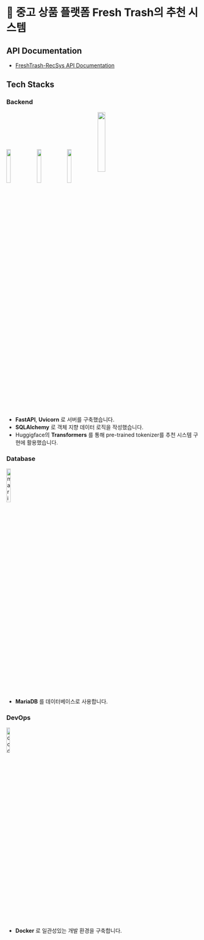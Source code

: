 # 🌱 중고 상품 플랫폼 Fresh Trash의 추천 시스템

## API Documentation

- [FreshTrash-RecSys API Documentation](https://documenter.getpostman.com/view/11961003/2sA3s3JXc3)

## Tech Stacks

### Backend
<p>
    <img src="https://github.com/user-attachments/assets/16533b6f-0cbf-4698-aec5-a8563485f394" width=15% align="middle">
    <img src="https://github.com/user-attachments/assets/b2ffe80d-7603-4f7c-ad3c-b412bf926b49" width=15% align="middle">
    <img src="https://github.com/user-attachments/assets/d61f0fd6-9ce0-4c99-826a-df76ace71d6c" width=15% align="middle">
    <img src="https://github.com/user-attachments/assets/75121f95-3ae5-40e0-af3f-57f6196939d9" width=20% align="middle">
</p>

- **FastAPI**, **Uvicorn** 로 서버를 구축했습니다.
- **SQLAlchemy** 로 객체 지향 데이터 로직을 작성했습니다.
- Huggigface의 **Transformers** 를 통해 pre-trained tokenizer를 추천 시스템 구현에 활용했습니다.

### Database

<p>
   <img width=15% src="https://github.com/fresh-trash-project/fresh-trash-backend/assets/82129206/a25f6bf9-3ee0-490b-a056-177f2d2674ef" alt="mariadb" />
</p>

- **MariaDB** 를 데이터베이스로 사용합니다.

### DevOps

<p>
   <img width=13% src="https://github.com/user-attachments/assets/d6a69903-1069-4d7f-bb18-20ade101927f" alt="docker" />
</p>

- **Docker** 로 일관성있는 개발 환경을 구축합니다.
